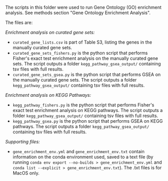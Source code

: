 The scripts in this folder were used to run Gene Ontology (GO) enrichment analysis. See methods section "Gene Ontology Enrichment Analysis".

The files are:

_Enrichment analysis on curated gene sets:_
- `curated_gene_lists.csv` is part of Table S3, listing the genes in the manually curated gene sets.
- `curated_gene_sets_fishers.py` is the python script that performs Fisher's exact test enrichment analysis on the manually curated gene sets. The script outputs a folder `kegg_pathway_gsea_output/` containing tsv files with full results.
- `curated_gene_sets_gsea.py` is the python script that performs GSEA on the manually curated gene sets. The script outputs a folder `kegg_pathway_gsea_output/` containing tsv files with full results.

_Enrichment analysis on KEGG Pathways:_
- `kegg_pathway_fishers.py` is the python script that performs Fisher's exact test enrichment analysis on KEGG pathways. The script outputs a folder `kegg_pathway_gsea_output/` containing tsv files with full results.
- `kegg_pathway_gsea.py` is the python script that performs GSEA on KEGG pathways. The script outputs a folder `kegg_pathway_gsea_output/` containing tsv files with full results.

_Supporting files:_
- `gene_enrichment_env.yml` and `gene_enrichment_env.txt` contain information on the conda environment used, saved to a text file (by running `conda env export --no-builds > gene_enrichment_env.yml` and `conda list --explicit > gene_enrichment_env.txt`). The .txt files is for MacOS only.

<!-- - `go_enrichment_analysis.py` is the python script that performs GO analysis. The script outputs a folder `go_enrichment_analysis_output/` containing tsv files with results from Fisher's exact test of GO term enrichment for each cell state's enriched DEGs.
- `go_enrichment_env.yml` and `go_enrichment_env.txt` contain information on the conda environment used, saved to a text file (by running `conda env export --no-builds > go_enrichment_env.yml` and `conda list --explicit > go_enrichment_env.txt`). The .txt files is for MacOS only. -->
